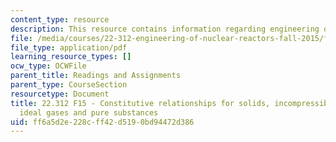 ```yaml
---
content_type: resource
description: This resource contains information regarding engineering of nuclear reactors.
file: /media/courses/22-312-engineering-of-nuclear-reactors-fall-2015/ff6a5d2e228cff42d5190bd94472d386_MIT22_312F15_hand_cons.pdf
file_type: application/pdf
learning_resource_types: []
ocw_type: OCWFile
parent_title: Readings and Assignments
parent_type: CourseSection
resourcetype: Document
title: 22.312 F15 - Constitutive relationships for solids, incompressible fluids,
  ideal gases and pure substances
uid: ff6a5d2e-228c-ff42-d519-0bd94472d386
---
```

